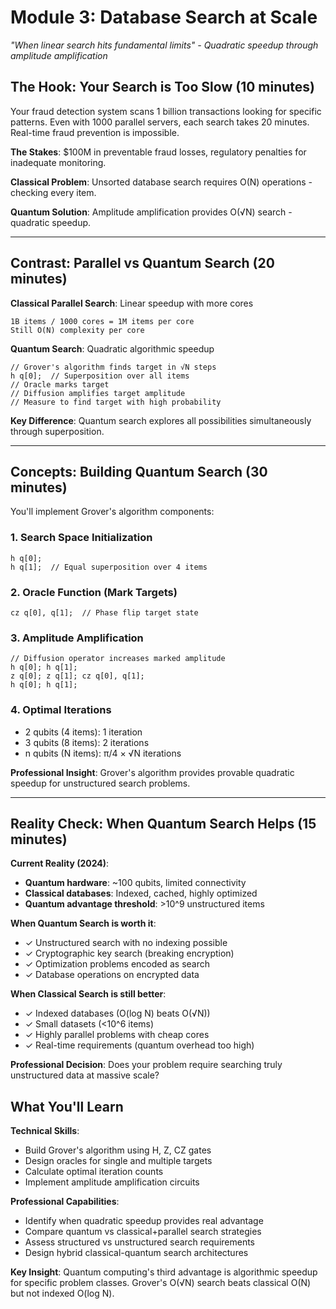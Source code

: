 # Module 3: Database Search at Scale

_"When linear search hits fundamental limits" - Quadratic speedup through amplitude
amplification_

## The Hook: Your Search is Too Slow (10 minutes)

Your fraud detection system scans 1 billion transactions looking for specific patterns.
Even with 1000 parallel servers, each search takes 20 minutes. Real-time fraud prevention
is impossible.

**The Stakes**: $100M in preventable fraud losses, regulatory penalties for inadequate
monitoring.

**Classical Problem**: Unsorted database search requires O(N) operations - checking every
item.

**Quantum Solution**: Amplitude amplification provides O(√N) search - quadratic speedup.

---

## Contrast: Parallel vs Quantum Search (20 minutes)

**Classical Parallel Search**: Linear speedup with more cores

```
1B items / 1000 cores = 1M items per core
Still O(N) complexity per core
```

**Quantum Search**: Quadratic algorithmic speedup

```qasm
// Grover's algorithm finds target in √N steps
h q[0];  // Superposition over all items
// Oracle marks target
// Diffusion amplifies target amplitude
// Measure to find target with high probability
```

**Key Difference**: Quantum search explores all possibilities simultaneously through
superposition.

---

## Concepts: Building Quantum Search (30 minutes)

You'll implement Grover's algorithm components:

### 1. Search Space Initialization

```qasm
h q[0];
h q[1];  // Equal superposition over 4 items
```

### 2. Oracle Function (Mark Targets)

```qasm
cz q[0], q[1];  // Phase flip target state
```

### 3. Amplitude Amplification

```qasm
// Diffusion operator increases marked amplitude
h q[0]; h q[1];
z q[0]; z q[1]; cz q[0], q[1];
h q[0]; h q[1];
```

### 4. Optimal Iterations

- 2 qubits (4 items): 1 iteration
- 3 qubits (8 items): 2 iterations
- n qubits (N items): π/4 × √N iterations

**Professional Insight**: Grover's algorithm provides provable quadratic speedup for
unstructured search problems.

---

## Reality Check: When Quantum Search Helps (15 minutes)

**Current Reality (2024)**:

- **Quantum hardware**: ~100 qubits, limited connectivity
- **Classical databases**: Indexed, cached, highly optimized
- **Quantum advantage threshold**: >10^9 unstructured items

**When Quantum Search is worth it**:

- ✓ Unstructured search with no indexing possible
- ✓ Cryptographic key search (breaking encryption)
- ✓ Optimization problems encoded as search
- ✓ Database operations on encrypted data

**When Classical Search is still better**:

- ✓ Indexed databases (O(log N) beats O(√N))
- ✓ Small datasets (<10^6 items)
- ✓ Highly parallel problems with cheap cores
- ✓ Real-time requirements (quantum overhead too high)

**Professional Decision**: Does your problem require searching truly unstructured data at
massive scale?

## What You'll Learn

**Technical Skills**:

- Build Grover's algorithm using H, Z, CZ gates
- Design oracles for single and multiple targets
- Calculate optimal iteration counts
- Implement amplitude amplification circuits

**Professional Capabilities**:

- Identify when quadratic speedup provides real advantage
- Compare quantum vs classical+parallel search strategies
- Assess structured vs unstructured search requirements
- Design hybrid classical-quantum search architectures

**Key Insight**: Quantum computing's third advantage is algorithmic speedup for specific
problem classes. Grover's O(√N) search beats classical O(N) but not indexed O(log N).
